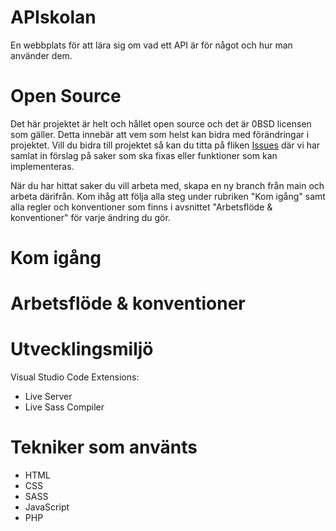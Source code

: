 # APIskolan

En webbplats för att lära sig om vad ett API är för något och hur man använder dem.

# Open Source

Det här projektet är helt och hållet open source och det är 0BSD licensen som gäller. Detta innebär att vem som helst kan bidra med förändringar i projektet. Vill du bidra till projektet så kan du titta på fliken [Issues](https://github.com/lynsan/APIskolan/issues) där vi har samlat in förslag på saker som ska fixas eller funktioner som kan implementeras. 

När du har hittat saker du vill arbeta med, skapa en ny branch från main och arbeta därifrån. Kom ihåg att följa alla steg under rubriken "Kom igång" samt alla regler och konventioner som finns i avsnittet "Arbetsflöde & konventioner" för varje ändring du gör.

# Kom igång

# Arbetsflöde & konventioner

# Utvecklingsmiljö
Visual Studio Code
Extensions:
* Live Server
* Live Sass Compiler

# Tekniker som använts
* HTML 
* CSS 
* SASS
* JavaScript
* PHP
